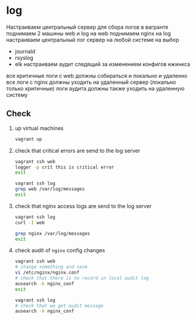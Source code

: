 # log
Настраиваем центральный сервер для сбора логов
в вагранте поднимаем 2 машины web и log
на web поднимаем nginx
на log настраиваем центральный лог сервер на любой системе на выбор
- journald
- rsyslog
- elk
настраиваем аудит следящий за изменением конфигов нжинкса

все критичные логи с web должны собираться и локально и удаленно
все логи с nginx должны уходить на удаленный сервер (локально только критичные)
логи аудита должны также уходить на удаленную систему

## Check
1. up virtual machines
    ```bash
    vagrant up
    ```

1. check that critical errors are send to the log server
    ```bash
    vagrant ssh web
    logger -p crit this is critical error
    exit

    vagrant ssh log
    grep web /var/log/messages
    exit
    ```

1. check that nginx access logs are send to the log server
    ```bash
    vagrant ssh log
    curl -I web

    grep nginx /var/log/messages
    exit
    ```

1. check audit of `nginx` config changes
    ```bash
    vagrant ssh web
    # change something and save
    vi /etc/nginx/nginx.conf
    # check that there is no record in local audit log
    ausearch -k nginx_conf
    exit

    vagrant ssh log
    # check that we get audit message
    ausearch -k nginx_conf
